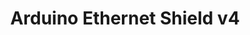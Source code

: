 ---
title: "Arduino Ethernet Shield v4"
pins: ["a0 a1 d2 d10 d11 d12 d13"]
features: ["ethernet", "sd-card"]
ethernet: "W5100"
sd-card: "unknown SD"
---